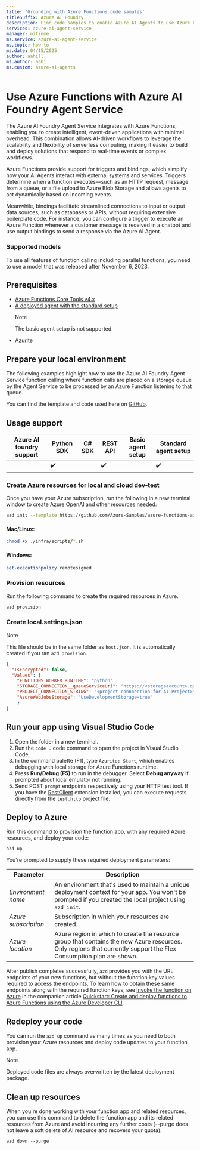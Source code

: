 ```yaml
---
title: 'Grounding with Azure Functions code samples'
titleSuffix: Azure AI Foundry
description: Find code samples to enable Azure AI Agents to use Azure Functions.
services: azure-ai-agent-service
manager: nitinme
ms.service: azure-ai-agent-service
ms.topic: how-to
ms.date: 04/15/2025
author: aahill
ms.author: aahi
ms.custom: azure-ai-agents
---
```


# Use Azure Functions with Azure AI Foundry Agent Service

The Azure AI Foundry Agent Service integrates with Azure Functions, enabling you to create intelligent, event-driven applications with minimal overhead. This combination allows AI-driven workflows to leverage the scalability and flexibility of serverless computing, making it easier to build and deploy solutions that respond to real-time events or complex workflows. 
 
Azure Functions provide support for triggers and bindings, which simplify how your AI Agents interact with external systems and services. Triggers determine when a function executes—such as an HTTP request, message from a queue, or a file upload to Azure Blob Storage and allows agents to act dynamically based on incoming events. 
 
Meanwhile, bindings facilitate streamlined connections to input or output data sources, such as databases or APIs, without requiring extensive boilerplate code. For instance, you can configure a trigger to execute an Azure Function whenever a customer message is received in a chatbot and use output bindings to send a response via the Azure AI Agent.

### Supported models

To use all features of function calling including parallel functions, you need to use a model that was released after November 6, 2023.

## Prerequisites

* [Azure Functions Core Tools v4.x](/azure/azure-functions/functions-run-local)
* [A deployed agent with the standard setup](../../environment-setup.md#choose-your-setup)
    > [!NOTE] 
    > The basic agent setup is not supported.
* [Azurite](https://github.com/Azure/Azurite)

## Prepare your local environment

The following examples highlight how to use the Azure AI Foundry Agent Service function calling where function calls are placed on a storage queue by the Agent Service to be processed by an Azure Function listening to that queue.

You can find the template and code used here on [GitHub](https://github.com/Azure-Samples/azure-functions-ai-services-agent-python).

## Usage support

|Azure AI foundry support  | Python SDK |	C# SDK | REST API | Basic agent setup | Standard agent setup |
|---------|---------|---------|---------|---------|---------|
|  | ✔️ |  | ✔️ | | ✔️ |

### Create Azure resources for local and cloud dev-test

Once you have your Azure subscription, run the following in a new terminal window to create Azure OpenAI and other resources needed:

```bash
azd init --template https://github.com/Azure-Samples/azure-functions-ai-services-agent-python
```
#### Mac/Linux:

```bash
chmod +x ./infra/scripts/*.sh 
```
#### Windows:

```Powershell
set-executionpolicy remotesigned
```

### Provision resources

Run the following command to create the required resources in Azure.
```bash
azd provision
```

### Create local.settings.json 

> [!NOTE]
> This file should be in the same folder as `host.json`. It is automatically created if you ran `azd provision`.

```json
{
  "IsEncrypted": false,
  "Values": {
    "FUNCTIONS_WORKER_RUNTIME": "python",
    "STORAGE_CONNECTION__queueServiceUri": "https://<storageaccount>.queue.core.windows.net",
    "PROJECT_CONNECTION_STRING": "<project connnection for AI Project>",
    "AzureWebJobsStorage": "UseDevelopmentStorage=true"
    }
}
```

## Run your app using Visual Studio Code

1. Open the folder in a new terminal.
1. Run the `code .` code command to open the project in Visual Studio Code.
1. In the command palette (F1), type `Azurite: Start`, which enables debugging with local storage for Azure Functions runtime.
1. Press **Run/Debug (F5)** to run in the debugger. Select **Debug anyway** if prompted about local emulator not running.
1. Send POST `prompt` endpoints respectively using your HTTP test tool. If you have the [RestClient](https://marketplace.visualstudio.com/items?itemName=humao.rest-client) extension installed, you can execute requests directly from the [`test.http`](https://github.com/Azure-Samples/azure-functions-ai-services-agent-python/blob/main/app/test.http) project file.


## Deploy to Azure

Run this command to provision the function app, with any required Azure resources, and deploy your code:

```shell
azd up
```

You're prompted to supply these required deployment parameters:

| Parameter | Description |
| ---- | ---- |
| _Environment name_ | An environment that's used to maintain a unique deployment context for your app. You won't be prompted if you created the local project using `azd init`.|
| _Azure subscription_ | Subscription in which your resources are created.|
| _Azure location_ | Azure region in which to create the resource group that contains the new Azure resources. Only regions that currently support the Flex Consumption plan are shown.|

After publish completes successfully, `azd` provides you with the URL endpoints of your new functions, but without the function key values required to access the endpoints. To learn how to obtain these same endpoints along with the required function keys, see [Invoke the function on Azure](/azure/azure-functions/create-first-function-azure-developer-cli?pivots=programming-language-dotnet#invoke-the-function-on-azure) in the companion article [Quickstart: Create and deploy functions to Azure Functions using the Azure Developer CLI](/azure/azure-functions/create-first-function-azure-developer-cli?pivots=programming-language-dotnet).

## Redeploy your code

You can run the `azd up` command as many times as you need to both provision your Azure resources and deploy code updates to your function app.

> [!NOTE]
> Deployed code files are always overwritten by the latest deployment package.

## Clean up resources

When you're done working with your function app and related resources, you can use this command to delete the function app and its related resources from Azure and avoid incurring any further costs (--purge does not leave a soft delete of AI resource and recovers your quota):

```shell
azd down --purge
```
